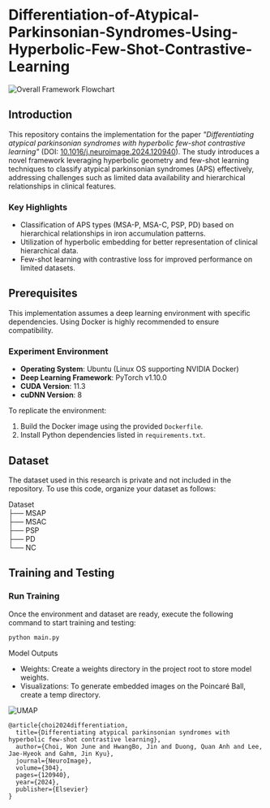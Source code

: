 # Differentiation-of-Atypical-Parkinsonian-Syndromes-Using-Hyperbolic-Few-Shot-Contrastive-Learning

![Overall Framework Flowchart](https://github.com/asd147asd147/Differentiation-of-Atypical-Parkinsonian-Syndromes-Using-Hyperbolic-Few-Shot-Contrastive-Learning/assets/55697983/1761ccb9-600f-4229-890b-b5bf38271015)

## Introduction

This repository contains the implementation for the paper *"Differentiating atypical parkinsonian syndromes with hyperbolic few-shot contrastive learning"* (DOI: [10.1016/j.neuroimage.2024.120940](https://doi.org/10.1016/j.neuroimage.2024.120940)). The study introduces a novel framework leveraging hyperbolic geometry and few-shot learning techniques to classify atypical parkinsonian syndromes (APS) effectively, addressing challenges such as limited data availability and hierarchical relationships in clinical features.

### Key Highlights
- Classification of APS types (MSA-P, MSA-C, PSP, PD) based on hierarchical relationships in iron accumulation patterns.
- Utilization of hyperbolic embedding for better representation of clinical hierarchical data.
- Few-shot learning with contrastive loss for improved performance on limited datasets.

## Prerequisites

This implementation assumes a deep learning environment with specific dependencies. Using Docker is highly recommended to ensure compatibility.

### Experiment Environment
- **Operating System**: Ubuntu (Linux OS supporting NVIDIA Docker)
- **Deep Learning Framework**: PyTorch v1.10.0
- **CUDA Version**: 11.3
- **cuDNN Version**: 8

To replicate the environment:
1. Build the Docker image using the provided `Dockerfile`.
2. Install Python dependencies listed in `requirements.txt`.

## Dataset

The dataset used in this research is private and not included in the repository. To use this code, organize your dataset as follows:

Dataset   
├── MSAP   
├── MSAC   
├── PSP   
├── PD   
└── NC   

## Training and Testing

### Run Training
Once the environment and dataset are ready, execute the following command to start training and testing:

```bash
python main.py
```

Model Outputs   
- Weights: Create a weights directory in the project root to store model weights.   
- Visualizations: To generate embedded images on the Poincaré Ball, create a temp directory.   

![UMAP](https://github.com/asd147asd147/Differentiation-of-Atypical-Parkinsonian-Syndromes-Using-Hyperbolic-Few-Shot-Contrastive-Learning/assets/55697983/eacdb273-8e93-437d-90b2-def110611423)

```base
@article{choi2024differentiation,
  title={Differentiating atypical parkinsonian syndromes with hyperbolic few-shot contrastive learning},
  author={Choi, Won June and HwangBo, Jin and Duong, Quan Anh and Lee, Jae-Hyeok and Gahm, Jin Kyu},
  journal={NeuroImage},
  volume={304},
  pages={120940},
  year={2024},
  publisher={Elsevier}
}
```
